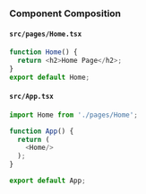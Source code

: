### Component Composition

#### `src/pages/Home.tsx`

```js
function Home() {
  return <h2>Home Page</h2>;
}
export default Home;
```

#### `src/App.tsx`

```js
import Home from './pages/Home';

function App() {
  return (
    <Home/>
  );
}

export default App;

```


